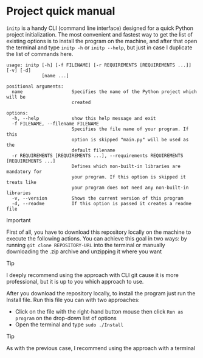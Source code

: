 # Project quick manual
`initp` is a handy CLI (command line interface) designed for a quick Python project initialization.
The most convenient and fastest way to get the list of existing options is to install the program on the machine, and after that open the terminal and type `initp -h` or `initp --help`, but just in case I duplicate the list of commands here.
```
usage: initp [-h] [-f FILENAME] [-r REQUIREMENTS [REQUIREMENTS ...]] [-v] [-d]
             [name ...]

positional arguments:
  name                  Specifies the name of the Python project which will be
                        created

options:
  -h, --help            show this help message and exit
  -f FILENAME, --filename FILENAME
                        Specifies the file name of your program. If this
                        option is skipped "main.py" will be used as the
                        default filename
  -r REQUIREMENTS [REQUIREMENTS ...], --requirements REQUIREMENTS [REQUIREMENTS ...]
                        Defines which non-built-in libraries are mandatory for
                        your program. If this option is skipped it treats like
                        your program does not need any non-built-in libraries
  -v, --version         Shows the current version of this program
  -d, --readme          If this option is passed it creates a readme file
  ```
  > [!IMPORTANT]
  > First of all, you have to download this repository locally on the machine to execute the following actions. You can achieve this goal in two ways: by running `git clone REPOSITORY-URL` into the terminal or manually downloading the .zip archive and unzipping it where you want

  > [!TIP]
  > I deeply recommend using the approach with CLI git cause it is more professional, but it is up to you which approach to use.
  
  After you download the repository locally, to install the program just run the Install file. Run this file you can with two approaches:
  - Click on the file with the right-hand button mouse then click `Run as program` on the drop-down list of options
  - Open the terminal and type `sudo ./Install`
  > [!TIP]
  > As with the previous case, I recommend using the approach with a terminal